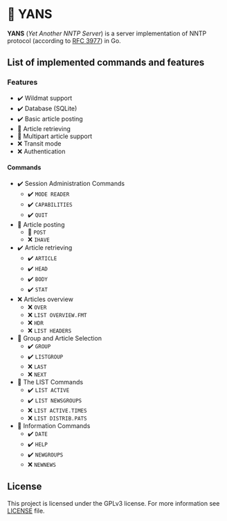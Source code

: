 # :newspaper: YANS

**YANS** (*Yet Another NNTP Server*) is a server implementation of NNTP protocol (according to [RFC 3977](https://datatracker.ietf.org/doc/html/rfc3977)) in Go.

## List of implemented commands and features

### Features

- :heavy_check_mark: Wildmat support
- :heavy_check_mark: Database (SQLite)
- :heavy_check_mark: Basic article posting
- :construction: Article retrieving
- :construction: Multipart article support
- :x: Transit mode
- :x: Authentication

#### Commands

- :heavy_check_mark: Session Administration Commands
  - :heavy_check_mark: `MODE READER`
  - :heavy_check_mark: `CAPABILITIES`
  - :heavy_check_mark: `QUIT`
- :construction: Article posting
  - :construction: `POST`
  - :x: `IHAVE`
- :heavy_check_mark: Article retrieving
  - :heavy_check_mark: `ARTICLE`
  - :heavy_check_mark: `HEAD`
  - :heavy_check_mark: `BODY`
  - :heavy_check_mark: `STAT`
- :x: Articles overview
  - :x: `OVER`
  - :x: `LIST OVERVIEW.FMT`
  - :x: `HDR`
  - :x: `LIST HEADERS`
- :construction: Group and Article Selection
  - :heavy_check_mark: `GROUP`
  - :heavy_check_mark: `LISTGROUP`
  - :x: `LAST`
  - :x: `NEXT`
- :construction: The LIST Commands
  - :heavy_check_mark: `LIST ACTIVE`
  - :heavy_check_mark: `LIST NEWSGROUPS`
  - :x: `LIST ACTIVE.TIMES`
  - :x: `LIST DISTRIB.PATS`
- :construction: Information Commands
  - :heavy_check_mark: `DATE`
  - :heavy_check_mark: `HELP`
  - :heavy_check_mark: `NEWGROUPS`
  - :x: `NEWNEWS`

## License

This project is licensed under the GPLv3 license. For more information see [LICENSE](LICENSE) file.
